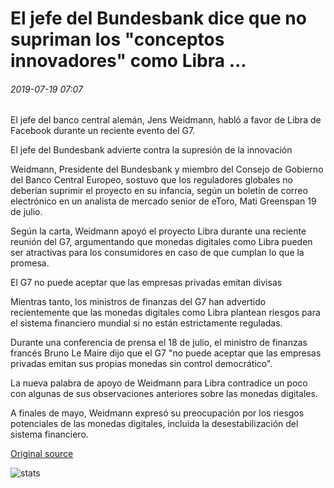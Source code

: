 # El jefe del Bundesbank dice que no supriman los "conceptos innovadores" como Libra ...

###### 2019-07-19 07:07

El jefe del banco central alemán, Jens Weidmann, habló a favor de Libra de Facebook durante un reciente evento del G7.

El jefe del Bundesbank advierte contra la supresión de la innovación

Weidmann, Presidente del Bundesbank y miembro del Consejo de Gobierno del Banco Central Europeo, sostuvo que los reguladores globales no deberían suprimir el proyecto en su infancia, según un boletín de correo electrónico en un analista de mercado senior de eToro, Mati Greenspan 19 de julio.

Según la carta, Weidmann apoyó el proyecto Libra durante una reciente reunión del G7, argumentando que monedas digitales como Libra pueden ser atractivas para los consumidores en caso de que cumplan lo que la promesa.

El G7 no puede aceptar que las empresas privadas emitan divisas

Mientras tanto, los ministros de finanzas del G7 han advertido recientemente que las monedas digitales como Libra plantean riesgos para el sistema financiero mundial si no están estrictamente reguladas.

Durante una conferencia de prensa el 18 de julio, el ministro de finanzas francés Bruno Le Maire dijo que el G7 "no puede aceptar que las empresas privadas emitan sus propias monedas sin control democrático".

La nueva palabra de apoyo de Weidmann para Libra contradice un poco con algunas de sus observaciones anteriores sobre las monedas digitales.

A finales de mayo, Weidmann expresó su preocupación por los riesgos potenciales de las monedas digitales, incluida la desestabilización del sistema financiero.

[Original source](https://cointelegraph.com/news/bundesbank-head-says-dont-suppress-innovative-concepts-like-libra)

![stats](https://c.statcounter.com/11760860/0/a89fa40b/1/ "stats")